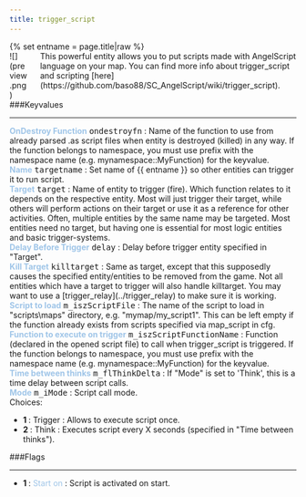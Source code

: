 ```yaml
---
title: trigger_script
---
```

<div>{% set entname = page.title|raw %}</div>
<div class="container previewimg">
<div class="columns">
<div class="imagepadding column col-auto" markdown="1">![](preview.png)</div>
<div class="column entityentry" markdown="1">This powerful entity allows you to put scripts made with AngelScript language on your map. You can find more info about trigger_script and scripting [here](https://github.com/baso88/SC_AngelScript/wiki/trigger_script).</div>
</div>
</div>
###Keyvalues
<hr>
<div class="entityentry" markdown="1">
<span style="color:#9fc5e8;"><b>OnDestroy Function</b></span> <kbd  class="tooltip" data-tooltip="string">ondestroyfn</kbd> :
Name of the function to use from already parsed .as script files when entity is destroyed (killed) in any way. If the function belongs to namespace, you must use prefix with the namespace name (e.g. mynamespace::MyFunction) for the keyvalue.
</div>
<div class="entityentry" markdown="1">
<span style="color:#9fc5e8;"><b>Name</b></span> <kbd  class="tooltip" data-tooltip="target_source">targetname</kbd> :
Set name of {{ entname }} so other entities can trigger it to run script.
</div>
<div class="entityentry" markdown="1">
<span style="color:#9fc5e8;"><b>Target</b></span> <kbd  class="tooltip" data-tooltip="target_destination">target</kbd> :
Name of entity to trigger (fire). Which function relates to it depends on the respective entity. Most will just trigger their target, while others will perform actions on their target or use it as a reference for other activities. Often, multiple entities by the same name may be targeted. Most entities need no target, but having one is essential for most logic entities and basic trigger-systems.
</div>
<div class="entityentry" markdown="1">
<span style="color:#9fc5e8;"><b>Delay Before Trigger</b></span> <kbd  class="tooltip" data-tooltip="string">delay</kbd> :
Delay before trigger entity specified in "Target".
</div>
<div class="entityentry" markdown="1">
<span style="color:#9fc5e8;"><b>Kill Target</b></span> <kbd  class="tooltip" data-tooltip="target_destination">killtarget</kbd> :
Same as target, except that this supposedly causes the specified entity/entities to be removed from the game. Not all entities which have a target to trigger will also handle killtarget. You may want to use a [trigger_relay](../trigger_relay) to make sure it is working.
</div>
<div class="entityentry" markdown="1">
<span style="color:#9fc5e8;"><b>Script to load</b></span> <kbd  class="tooltip" data-tooltip="string">m_iszScriptFile</kbd> :
The name of the script to load in "scripts\maps" directory, e.g. "mymap/my_script1". This can be left empty if the function already exists from scripts specified via map_script in cfg.
</div>
<div class="entityentry" markdown="1">
<span style="color:#9fc5e8;"><b>Function to execute on trigger</b></span> <kbd  class="tooltip" data-tooltip="string">m_iszScriptFunctionName</kbd> :
Function (declared in the opened script file) to call when trigger_script is triggered. If the function belongs to namespace, you must use prefix with the namespace name (e.g. mynamespace::MyFunction) for the keyvalue.
</div>
<div class="entityentry" markdown="1">
<span style="color:#9fc5e8;"><b>Time between thinks</b></span> <kbd  class="tooltip" data-tooltip="string">m_flThinkDelta</kbd> :
If "Mode" is set to 'Think', this is a time delay between script calls.
</div>
<div class="entityentry" markdown="1">
<span style="color:#9fc5e8;"><b>Mode</b></span> <kbd  class="tooltip" data-tooltip="choices">m_iMode</kbd> :
Script call mode.
<div class="accordion">
<input type="checkbox" id="accordion-1" name="accordion-checkbox" hidden>
<label class="accordion-header" for="accordion-1">
<i class="icon icon-arrow-right mr-1"></i>
Choices:
</label>
<div class="accordion-body">
<ul>
<li><b>1 </b> : Trigger : Allows to execute script once.</li>
<li><b>2 </b> : Think : Executes script every X seconds (specified in "Time between thinks").</li>
</ul>
</div>
</div>
</div>
###Flags
<hr>
<div class="entityflags">
<ul>
<li class="imagepadding" markdown="1"><b>1 </b> : <span style="color:#9fc5e8;">Start on</span> : Script is activated on start.</li>
</ul>
</div>
